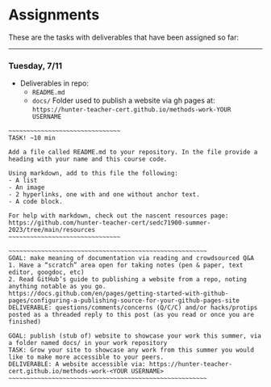 # Assignments

These are the tasks with deliverables that have been assigned so far:


---

### Tuesday, 7/11
- Deliverables in repo:
  - `README.md`
  - `docs/` Folder used to publish a website via gh pages at: `https://hunter-teacher-cert.github.io/methods-work-YOUR USERNAME`

```
~~~~~~~~~~~~~~~~~~~~~~~~~~~~~~~
TASK! ~10 min

Add a file called README.md to your repository. In the file provide a heading with your name and this course code.

Using markdown, add to this file the following:
- A list
- An image
- 2 hyperlinks, one with and one without anchor text.
- A code block.

For help with markdown, check out the nascent resources page: https://github.com/hunter-teacher-cert/sedc71900-summer-2023/tree/main/resources
~~~~~~~~~~~~~~~~~~~~~~~~~~~~~~~
```

```
~~~~~~~~~~~~~~~~~~~~~~~~~~~~~~~~~~~~~~~~~~~~~~~~~~~~~~~
GOAL: make meaning of documentation via reading and crowdsourced Q&A
1. Have a “scratch” area open for taking notes (pen & paper, text editor, googdoc, etc)
2. Read GitHub’s guide to publishing a website from a repo, noting anything notable as you go.
https://docs.github.com/en/pages/getting-started-with-github-pages/configuring-a-publishing-source-for-your-github-pages-site
DELIVERABLE: questions/comments/concerns (Q/C/C) and/or hacks/protips posted as a threaded reply to this post (as you read or once you are finished)

GOAL: publish (stub of) website to showcase your work this summer, via a folder named docs/ in your work repository
TASK: Grow your site to showcase any work from this summer you would like to make more accessible to your peers.
DELIVERABLE: A website accessible via: https://hunter-teacher-cert.github.io/methods-work-<YOUR USERNAME>
~~~~~~~~~~~~~~~~~~~~~~~~~~~~~~~~~~~~~~~~~~~~~~~~~~~~~~~
```
